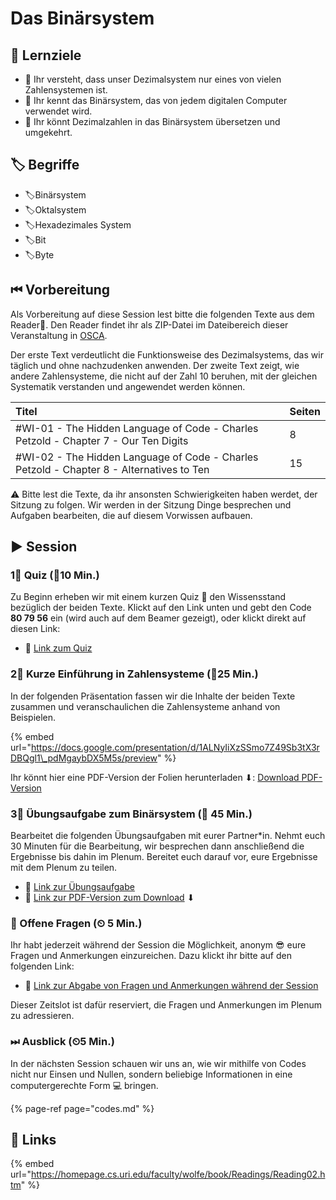 # Das Binärsystem

## 🎯 Lernziele

* 🎯 Ihr versteht, dass unser Dezimalsystem nur eines von vielen Zahlensystemen ist.
* 🎯 Ihr kennt das Binärsystem, das von jedem digitalen Computer verwendet wird.
* 🎯 Ihr könnt Dezimalzahlen in das Binärsystem übersetzen und umgekehrt.

## 🏷 Begriffe

* 🏷Binärsystem
* 🏷Oktalsystem
* 🏷Hexadezimales System
* 🏷Bit
* 🏷Byte

## ⏮ Vorbereitung

Als Vorbereitung auf diese Session lest bitte die folgenden Texte aus dem Reader📑. Den Reader findet ihr als ZIP-Datei im Dateibereich dieser Veranstaltung in [OSCA](http://osca.hs-osnabrueck.de/). 

Der erste Text verdeutlicht die Funktionsweise des Dezimalsystems, das wir täglich und ohne nachzudenken anwenden. Der zweite Text zeigt, wie andere Zahlensysteme, die nicht auf der Zahl 10 beruhen, mit der gleichen Systematik verstanden und angewendet werden können.

| Titel | Seiten |
| :--- | :--- |
| \#WI-01 - The Hidden Language of Code - Charles Petzold - Chapter 7 - Our Ten Digits | 8 |
| \#WI-02 - The Hidden Language of Code - Charles Petzold - Chapter 8 - Alternatives to Ten | 15 |

⚠ Bitte lest die Texte, da ihr ansonsten Schwierigkeiten haben werdet, der Sitzung zu folgen. Wir werden in der Sitzung Dinge besprechen und Aufgaben bearbeiten, die auf diesem Vorwissen aufbauen.

## ▶ Session

### 1⃣ Quiz \(⏲10 Min.\)

Zu Beginn erheben wir mit einem kurzen Quiz 🥇 den Wissensstand bezüglich der beiden Texte. Klickt auf den Link unten und gebt den Code **80 79 56** ein \(wird auch auf dem Beamer gezeigt\), oder klickt direkt auf diesen Link:

* 🔗 [Link zum Quiz](https://www.menti.com/46e07b4c)

### 2⃣ Kurze Einführung in Zahlensysteme \(⏲25 Min.\)

In der folgenden Präsentation fassen wir die Inhalte der beiden Texte zusammen und veranschaulichen die Zahlensysteme anhand von Beispielen.

{% embed url="https://docs.google.com/presentation/d/1ALNyIiXzSSmo7Z49Sb3tX3rDBQgl1\_pdMgaybDX5M5s/preview" %}

Ihr könnt hier eine PDF-Version der Folien herunterladen ⬇: [Download PDF-Version](https://docs.google.com/presentation/d/1ALNyIiXzSSmo7Z49Sb3tX3rDBQgl1_pdMgaybDX5M5s/export/pdf)

### 3⃣ Übungsaufgabe zum Binärsystem \(⏲ 45 Min.\)

Bearbeitet die folgenden Übungsaufgaben mit eurer Partner\*in. Nehmt euch 30 Minuten für die Bearbeitung, wir besprechen dann anschließend die Ergebnisse bis dahin im Plenum. Bereitet euch darauf vor, eure Ergebnisse mit dem Plenum zu teilen.

* 🔗 [Link zur Übungsaufgabe](https://docs.google.com/document/d/1l2yRK89clXZzlKYxi0OnWMUhKIKyba5vwBQUk1Ltxv8/preview)
* 🔗 [Link zur PDF-Version zum Download](https://docs.google.com/document/d/1l2yRK89clXZzlKYxi0OnWMUhKIKyba5vwBQUk1Ltxv8/export?format=pdf) ⬇ 

### 🔁 Offene Fragen \(⏲ 5 Min.\)

Ihr habt jederzeit während der Session die Möglichkeit, anonym 😎 eure Fragen und Anmerkungen einzureichen. Dazu klickt ihr bitte auf den folgenden Link:

* 🔗 [Link zur Abgabe von Fragen und Anmerkungen während der Session](https://www.menti.com/5c40972b)

Dieser Zeitslot ist dafür reserviert, die Fragen und Anmerkungen im Plenum zu adressieren.

### ⏭ Ausblick \(⏲5 Min.\)

In der nächsten Session schauen wir uns an, wie wir mithilfe von Codes nicht nur Einsen und Nullen, sondern beliebige Informationen in eine computergerechte Form 💻 bringen.

{% page-ref page="codes.md" %}

## 🔗 Links

{% embed url="https://homepage.cs.uri.edu/faculty/wolfe/book/Readings/Reading02.htm" %}

